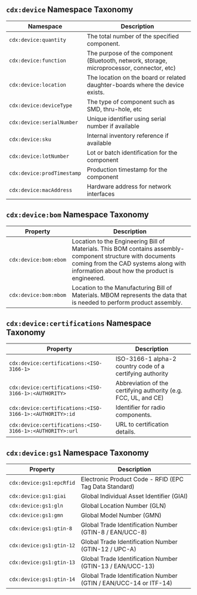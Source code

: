 ## `cdx:device` Namespace Taxonomy

| Namespace             | Description                                                       |
| --------------------- | ----------------------------------------------------------------- |
| `cdx:device:quantity`  | The total number of the specified component. |
| `cdx:device:function`  | The purpose of the component (Bluetooth, network, storage, microprocessor, connector, etc)                         |
| `cdx:device:location`  | The location on the board or related daughter-boards where the device exists. |
| `cdx:device:deviceType`  | The type of component such as SMD, thru-hole, etc |
| `cdx:device:serialNumber`  | Unique identifier using serial number if available |
| `cdx:device:sku`  | Internal inventory reference if available |
| `cdx:device:lotNumber`  | Lot or batch identification for the component |
| `cdx:device:prodTimestamp`  | Production timestamp for the component |
| `cdx:device:macAddress`  | Hardware address for network interfaces |

## `cdx:device:bom` Namespace Taxonomy

| Property                            | Description                  |
| ----------------------------------- | ---------------------------- |
| `cdx:device:bom:ebom`  | Location to the Engineering Bill of Materials. This BOM contains assembly-component structure with documents coming from the CAD systems along with information about how the product is engineered. |
| `cdx:device:bom:mbom`  | Location to the Manufacturing Bill of Materials. MBOM represents the data that is needed to perform product assembly. |

## `cdx:device:certifications` Namespace Taxonomy

| Property                            | Description                  |
| ----------------------------------- | ---------------------------- |
| `cdx:device:certifications:<ISO-3166-1>`  | ISO-3166-1 alpha-2 country code of a certifying authority |
| `cdx:device:certifications:<ISO-3166-1>:<AUTHORITY>`  | Abbreviation of the certifying authority (e.g. FCC, UL, and CE) |
| `cdx:device:certifications:<ISO-3166-1>:<AUTHORITY>:id` | Identifier for radio components. |
| `cdx:device:certifications:<ISO-3166-1>:<AUTHORITY>:url` | URL to certification details. |

## `cdx:device:gs1` Namespace Taxonomy

| Property                            | Description                  |
| ----------------------------------- | ---------------------------- |
| `cdx:device:gs1:epcRfid` | Electronic Product Code - RFID (EPC Tag Data Standard) |
| `cdx:device:gs1:giai` | Global Individual Asset Identifier (GIAI) |
| `cdx:device:gs1:gln` | Global Location Number (GLN) |
| `cdx:device:gs1:gmn` | Global Model Number (GMN) |
| `cdx:device:gs1:gtin-8`  | Global Trade Identification Number (GTIN-8 / EAN/UCC-8) |
| `cdx:device:gs1:gtin-12`  | Global Trade Identification Number (GTIN-12 / UPC-A) |
| `cdx:device:gs1:gtin-13`  | Global Trade Identification Number (GTIN-13 / EAN/UCC-13) |
| `cdx:device:gs1:gtin-14`  | Global Trade Identification Number (GTIN / EAN/UCC-14 or ITF-14) |
